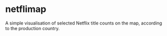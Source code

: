 # netflimap
A simple visualisation of selected Netflix title counts on the map, according to the production country.
